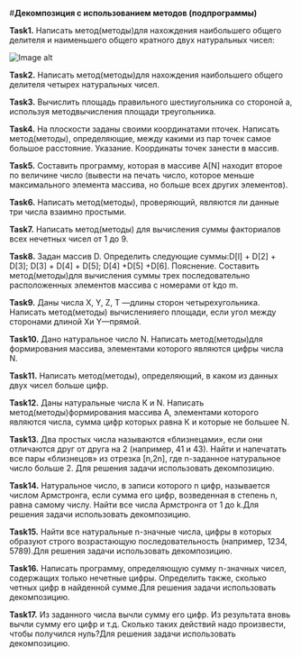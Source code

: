 #**Декомпозиция с использованием методов (подпрограммы)**

**Task1.** Написать метод(методы)для нахождения наибольшего общего делителя и наименьшего общего кратного двух натуральных чисел:

![Image alt](https://github.com/4ertya/auxiliary/blob/master/%D0%B4%D0%B5%D0%BA%D0%BE%D0%BC%D0%BF%D0%BE%D0%B71.PNG)

**Task2.** Написать метод(методы)для нахождения наибольшего общего делителя четырех натуральных чисел.

**Task3.**  Вычислить  площадь  правильного  шестиугольника  со  стороной  а,  используя методвычисления  площади треугольника.

**Task4.** На плоскости заданы своими координатами nточек. Написать метод(методы), определяющие, между какими из пар точек самое
большое расстояние. Указание. Координаты точек занести в массив.

**Task5.** Составить программу, которая в массиве A[N] находит второе по величине число (вывести на печать число, 
которое меньше максимального элемента массива, но больше всех других элементов).

**Task6.** Написать метод(методы), проверяющий, являются ли данные три числа взаимно простыми.

**Task7.** Написать метод(методы) для вычисления суммы факториалов всех нечетных чисел от 1 до 9.

**Task8.** Задан массив D. Определить следующие суммы:D[l] + D[2] + D[3]; D[3] + D[4] + D[5]; D[4] +D[5] +D[6].
Пояснение. Составить метод(методы)для вычисления суммы трех последовательно расположенных элементов массива с номерами от kдо m.

**Task9.** Даны числа X, Y, Z, Т —длины сторон четырехугольника. Написать метод(методы) вычисленияего площади, если угол между
сторонами длиной Xи Y—прямой.

**Task10.**  Дано  натуральное  число N. Написать  метод(методы)для  формирования  массива,  элементами  которого являются цифры числа N.

**Task11.** Написать метод(методы), определяющий, в каком из данных двух чисел больше цифр.

**Task12.** Даны натуральные числа К и N. Написать метод(методы)формирования массива А, элементами которого являются числа, 
сумма цифр которых равна К и которые не большее N.

**Task13.** Два простых числа называются «близнецами», если они отличаются друг от друга на 2 (например, 41 и 43). 
Найти и напечатать все пары «близнецов» из отрезка [n,2n], где n-заданное натуральное число больше 2.
Для решения задачи использовать декомпозицию.

**Task14.**  Натуральное  число,  в  записи  которого n цифр,  называется  числом  Армстронга,  если  сумма  его  цифр, 
возведенная в степень n, равна самому числу. Найти все числа Армстронга от 1 до k.Для решения задачи использовать декомпозицию.

**Task15.**  Найти  все  натуральные n-значные  числа,  цифры  в  которых  образуют  строго  возрастающую последовательность
(например, 1234, 5789).Для решения задачи использовать декомпозицию.

**Task16.**  Написать  программу,  определяющую  сумму n-значных  чисел,  содержащих  только  нечетные  цифры. 
Определить также, сколько четных цифр в найденной сумме.Для решения задачи использовать декомпозицию.

**Task17.** Из заданного числа вычли сумму его цифр. Из результата вновь вычли сумму его цифр и т.д. 
Сколько таких действий надо произвести, чтобы получился нуль?Для решения задачи использовать декомпозицию.
